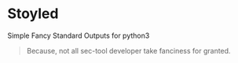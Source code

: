 # Stoyled
Simple Fancy Standard Outputs for python3

> Because, not all sec-tool developer take fanciness for granted.
